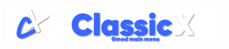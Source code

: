 ![ClassicX Banner](https://raw.githubusercontent.com/sekta2/cxmenu/67b4512326a2b7d14ec926f79e2b79dd5e3b6ec4/firefox_8rZ6aNyQaM_adobe_express.svg)
